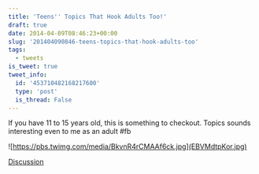 ```yaml
---
title: 'Teens'' Topics That Hook Adults Too!'
draft: true
date: 2014-04-09T08:46:23+00:00
slug: '201404090846-teens-topics-that-hook-adults-too'
tags:
  - tweets
is_tweet: true
tweet_info:
  id: '453710482168217600'
  type: 'post'
  is_thread: False
---
```




If you have 11 to 15 years old, this is something to checkout. Topics sounds interesting even to me as an adult #fb 

![https://pbs.twimg.com/media/BkvnR4rCMAAf6ck.jpg](EBVMdtpKor.jpg)

[Discussion](https://x.com/sytelus/status/453710482168217600)
